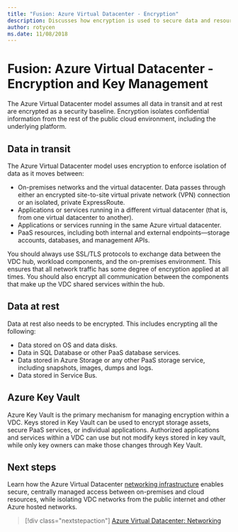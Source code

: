 ```yaml
---
title: "Fusion: Azure Virtual Datacenter - Encryption" 
description: Discusses how encryption is used to secure data and resources in an Azure Virtual Datacenter.
author: rotycen
ms.date: 11/08/2018
---
```

# Fusion: Azure Virtual Datacenter - Encryption and Key Management

The Azure Virtual Datacenter model assumes all data in transit and at rest are encrypted as a security baseline. Encryption isolates confidential information from the rest of the public cloud environment, including the underlying platform.

## Data in transit

The Azure Virtual Datacenter model uses encryption to enforce isolation of data as it moves
between:

- On-premises networks and the virtual datacenter. Data passes through either an encrypted site-to-site virtual private network (VPN) connection or an isolated, private ExpressRoute.
- Applications or services running in a different virtual datacenter (that is, from one virtual datacenter to another).
- Applications or services running in the same Azure virtual datacenter.
- PaaS resources, including both internal and external endpoints—storage accounts, databases, and management APIs.

You should always use SSL/TLS protocols to exchange data between the VDC hub, workload components, and the on-premises environment. This ensures that all network traffic has some degree of encryption applied at all times. You should also encrypt all communication between the components that make up the VDC shared services within the hub.

## Data at rest

Data at rest also needs to be encrypted. This includes encrypting all the following:

- Data stored on OS and data disks.
- Data in SQL Database or other PaaS database services.
- Data stored in Azure Storage or any other PaaS storage service, including snapshots, images, dumps and logs.
- Data stored in Service Bus.

## Azure Key Vault

Azure Key Vault is the primary mechanism for managing encryption within a VDC. Keys stored in Key Vault can be used to encrypt storage assets, secure PaaS services, or individual applications. Authorized applications and services within a VDC can use but not modify keys stored in key vault, while only key owners can make those changes through Key Vault.


## Next steps

Learn how the Azure Virtual Datacenter [networking infrastructure](../software-defined-networks/vdc-networking.md) enables secure, centrally managed access between on-premises and cloud resources, while isolating VDC networks from the public internet and other Azure hosted networks.

> [!div class="nextstepaction"]
> [Azure Virtual Datacenter: Networking](../software-defined-networks/vdc-networking.md)